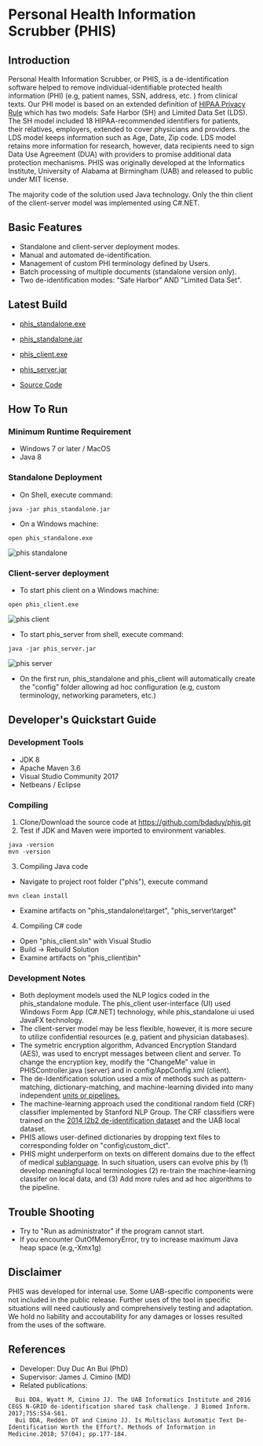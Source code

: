 # Personal Health Information Scrubber (PHIS)

## Introduction
Personal Health Information Scrubber, or PHIS, is a de-identification software helped to remove individual-identifiable protected health information (PHI) (e.g, patient names, SSN, address, etc. ) from clinical texts. Our PHI model is based on an extended definition of [HIPAA Privacy Rule](https://www.hhs.gov/sites/default/files/hipaa-simplification-201303.pdf) which has two models: Safe Harbor (SH) and Limited Data Set (LDS). The SH model included 18 HIPAA-recommended identifiers for patients, their relatives, employers, extended to cover physicians and providers. the LDS model keeps information such as Age, Date, Zip code. LDS model retains more information for research, however, data recipients need to sign Data Use Agreement (DUA) with providers to promise additional data protection mechanisms. PHIS was originally developed at the Informatics Institute, University of Alabama at Birmingham (UAB) and released to public under MIT license.

The majority code of the solution used Java technology. Only the thin client of the client-server model was implemented using C#.NET.

## Basic Features
- Standalone and client-server deployment modes.
- Manual and automated de-identification.
- Management of custom PHI terminology defined by Users.
- Batch processing of multiple documents (standalone version only).
- Two de-identification modes: "Safe Harbor" AND "Limited Data Set". 

## Latest Build
- [phis_standalone.exe](https://github.com/bdaduy/phis/releases/download/v1.0/phis_standalone.exe)
- [phis_standalone.jar](https://github.com/bdaduy/phis/releases/download/v1.0/phis_standalone.jar)

- [phis_client.exe](https://github.com/bdaduy/phis/releases/download/v1.0/phis_client.exe)
- [phis_server.jar](https://github.com/bdaduy/phis/releases/download/v1.0/phis_server.jar)

- [Source Code](https://github.com/bdaduy/phis/archive/v1.0.zip)

## How To Run
### Minimum Runtime Requirement
- Windows 7 or later / MacOS
- Java 8

### Standalone Deployment
- On Shell, execute command:
```
java -jar phis_standalone.jar
```
- On a Windows machine:
```
open phis_standalone.exe
```
![phis standalone](https://github.com/bdaduy/phis/blob/master/images/phis_standalone.png?raw=true)

### Client-server deployment
- To start phis client on a Windows machine:
```
open phis_client.exe
```
![phis client](https://github.com/bdaduy/phis/blob/master/images/phis_client.png?raw=true)

- To start phis_server from shell, execute command:
```
java -jar phis_server.jar
```
![phis server](https://github.com/bdaduy/phis/blob/master/images/phis_server.png?raw=true)

- On the first run, phis_standalone and  phis_client will automatically create the "config" folder allowing ad hoc configuration (e.g, custom terminology, networking parameters, etc.)

## Developer's Quickstart Guide
### Development Tools
- JDK 8
- Apache Maven 3.6
- Visual Studio Community 2017
- Netbeans / Eclipse
### Compiling
1. Clone/Download the source code at https://github.com/bdaduy/phis.git
2. Test if JDK and Maven were imported to environment variables.
```
java -version
mvn -version
```
3. Compiling Java code
- Navigate to project root folder ("phis"), execute command
```
mvn clean install
```
- Examine artifacts on "phis_standalone\target", "phis_server\target"
4. Compiling C# code
- Open "phis_client.sln" with Visual Studio
- Build -> Rebuild Solution
- Examine artifacts on "phis_client\bin"
### Development Notes
- Both deployment models used the NLP logics coded in the phis_standalone module. The phis_client user-interface (UI) used Windows Form App (C#.NET) technology, while phis_standalone ui used JavaFX technology.
- The client-server model may be less flexible, however, it is more secure to utilize confidential resources (e.g, patient and physician databases).
- The symetric encryption algorithm, Advanced Encryption Standard (AES), was used to encrypt messages between client and server. To change the encryption key, modify the "ChangeMe" value in PHISController.java (server) and in config/AppConfig.xml (client).
- The de-Identification solution used a mix of methods such as pattern-matching, dictionary-matching, and machine-learning divided into many independent [units or pipelines.](https://github.com/bdaduy/phis/blob/master/phis_standalone/src/main/java/edu/db/tool/deid/annotator/Annotator.java)
- The machine-learning approach used the conditional random field (CRF) classifier implemented by Stanford NLP Group. The CRF classifiers were trained on the [2014 I2b2 de-identification dataset](https://www.i2b2.org/NLP/DataSets/) and the UAB local dataset.
- PHIS allows user-defined dictionaries by dropping text files to corresponding folder on "config\custom_dict".
- PHIS might underperform on texts on different domains due to the effect of medical [sublanguage](https://en.wikipedia.org/wiki/Sublanguage#In_natural_language). In such situation, users can evolve phis by (1) develop meaningful local terminologies (2) re-train the machine-learning classifer on local data, and (3) Add more rules and ad hoc algorithms to the pipeline.

## Trouble Shooting
- Try to "Run as administrator" if the program cannot start.
- If you encounter OutOfMemoryError, try to increase maximum Java heap space (e.g,-Xmx1g)

## Disclaimer
PHIS was developed for internal use. Some UAB-specific components were not included in the public release. Further uses of the tool in specific situations will need cautiously and comprehensively testing and adaptation. We hold no liability and accoutability for any damages or losses resulted from the uses of the software.

## References
- Developer: Duy Duc An Bui (PhD)
- Supervisor: James J. Cimino (MD)
- Related publications:
```
  Bui DDA, Wyatt M, Cimino JJ. The UAB Informatics Institute and 2016 CEGS N-GRID de-identification shared task challenge. J Biomed Inform. 2017;75S:S54-S61.
  Bui DDA, Redden DT and Cimino JJ. Is Multiclass Automatic Text De-Identification Worth the Effort?. Methods of Information in Medicine.2018; 57(04); pp.177-184.
```